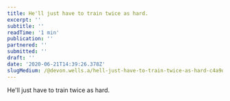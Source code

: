 ```yaml
---
title: He'll just have to train twice as hard.
excerpt: ''
subtitle: ''
readTime: '1 min'
publication: ''
partnered: ''
submitted: ''
draft: ''
date: '2020-06-21T14:39:26.378Z'
slugMedium: /@devon.wells.a/hell-just-have-to-train-twice-as-hard-c4a9df83a8e0
---
```


He'll just have to train twice as hard.